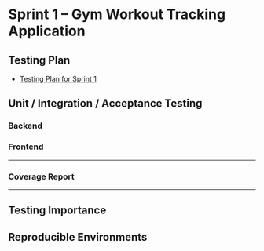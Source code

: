 # Sprint 1 – Gym Workout Tracking Application

## Testing Plan
- [Testing Plan for Sprint 1](./misc/testing-plan.md)

## Unit / Integration / Acceptance Testing

### Backend

### Frontend

---
### Coverage Report
---

## Testing Importance

## Reproducible Environments
